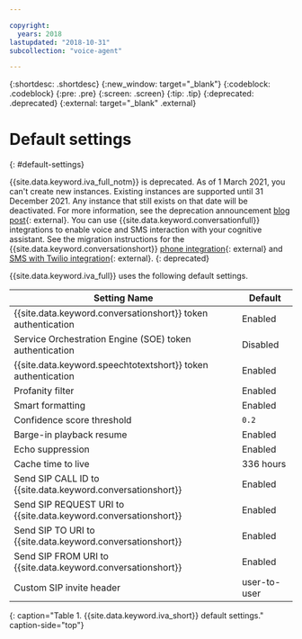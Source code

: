 ```yaml
---

copyright:
  years: 2018
lastupdated: "2018-10-31"
subcollection: "voice-agent"

---
```


{:shortdesc: .shortdesc}
{:new_window: target="_blank"}
{:codeblock: .codeblock}
{:pre: .pre}
{:screen: .screen}
{:tip: .tip}
{:deprecated: .deprecated}
{:external: target="_blank" .external}


# Default settings
{: #default-settings}

{{site.data.keyword.iva_full_notm}} is deprecated. As of 1 March 2021, you can't create new instances. Existing instances are supported until 31 December 2021. Any instance that still exists on that date will be deactivated. For more information, see the deprecation announcement [blog post](https://community.ibm.com/community/user/watsonapps/blogs/mitch-mason1/2021/02/08/announcing-voice-agent-with-watson-deprecation){: external}. You can use {{site.data.keyword.conversationfull}} integrations to enable voice and SMS interaction with your cognitive assistant. See the migration instructions for the {{site.data.keyword.conversationshort}} [phone integration](/docs/assistant?topic=assistant-deploy-phone#deploy-phone-migrate-from-va){: external} and [SMS with Twilio integration](/docs/assistant?topic=assistant-deploy-sms#deploy-sms-migrate-from-va){: external}.
{: deprecated}

{{site.data.keyword.iva_full}} uses the following default settings.

| Setting Name | Default |
|------|---------------|
| {{site.data.keyword.conversationshort}} token authentication| Enabled |
| Service Orchestration Engine (SOE) token authentication| Disabled |
| {{site.data.keyword.speechtotextshort}} token authentication| Enabled |
| Profanity filter | Enabled |
| Smart formatting | Enabled |
| Confidence score threshold | `0.2` |
| Barge-in playback resume | Enabled |
| Echo suppression | Enabled |
| Cache time to live | 336 hours |
| Send SIP CALL ID to {{site.data.keyword.conversationshort}} | Enabled |
| Send SIP REQUEST URI to {{site.data.keyword.conversationshort}} | Enabled |
| Send SIP TO URI to {{site.data.keyword.conversationshort}} | Enabled |
| Send SIP FROM URI to {{site.data.keyword.conversationshort}} | Enabled |
| Custom SIP invite header | user-to-user |
{: caption="Table 1. {{site.data.keyword.iva_short}} default settings." caption-side="top"}
